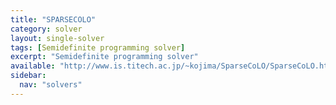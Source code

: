 ```yaml
---
title: "SPARSECOLO"
category: solver
layout: single-solver
tags: [Semidefinite programming solver]
excerpt: "Semidefinite programming solver"
available: "http://www.is.titech.ac.jp/~kojima/SparseCoLO/SparseCoLO.htm"
sidebar:
  nav: "solvers"
---
```

